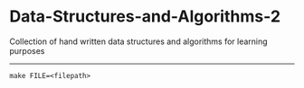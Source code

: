 # Data-Structures-and-Algorithms-2
Collection of hand written data structures and algorithms for learning purposes

---

`make FILE=<filepath>`
